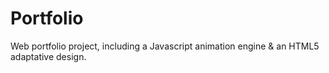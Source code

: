 Portfolio
=========

Web portfolio project, including a Javascript animation engine & an HTML5 adaptative design.
